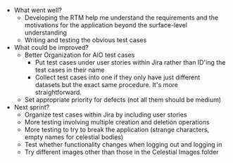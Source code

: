 - What went well?
  - Developing the RTM help me understand the requirements and the motivations for the application beyond the surface-level understanding
  - Writing and testing the obvious test cases
- What could be improved?
  - Better Organization for AIO test cases
    - Put test cases under user stories within Jira rather than ID'ing the test cases in their name
    - Collect test cases into one if they only have just different datasets but the exact same procedure. It's more straightforward.
  - Set appropriate priority for defects (not all them should be medium)
- Next sprint?
  - Organize test cases within Jira by including user stories
  - More testing involving multiple creation and deletion operations
  - More testing to try to break the application (strange characters, empty names for celestial bodies)
  - Test whether functionality changes when logging out and logging in
  - Try different images other than those in the Celestial Images folder
